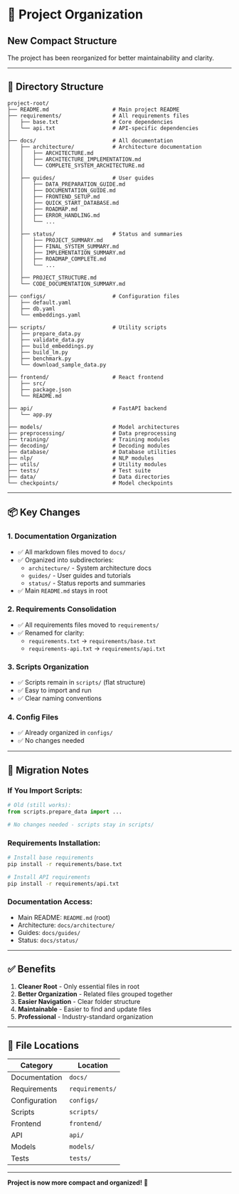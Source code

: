 # 📁 Project Organization

## New Compact Structure

The project has been reorganized for better maintainability and clarity.

---

## 📂 **Directory Structure**

```
project-root/
├── README.md                    # Main project README
├── requirements/                # All requirements files
│   ├── base.txt                 # Core dependencies
│   └── api.txt                  # API-specific dependencies
│
├── docs/                        # All documentation
│   ├── architecture/            # Architecture documentation
│   │   ├── ARCHITECTURE.md
│   │   ├── ARCHITECTURE_IMPLEMENTATION.md
│   │   └── COMPLETE_SYSTEM_ARCHITECTURE.md
│   │
│   ├── guides/                  # User guides
│   │   ├── DATA_PREPARATION_GUIDE.md
│   │   ├── DOCUMENTATION_GUIDE.md
│   │   ├── FRONTEND_SETUP.md
│   │   ├── QUICK_START_DATABASE.md
│   │   ├── ROADMAP.md
│   │   ├── ERROR_HANDLING.md
│   │   └── ...
│   │
│   ├── status/                  # Status and summaries
│   │   ├── PROJECT_SUMMARY.md
│   │   ├── FINAL_SYSTEM_SUMMARY.md
│   │   ├── IMPLEMENTATION_SUMMARY.md
│   │   ├── ROADMAP_COMPLETE.md
│   │   └── ...
│   │
│   ├── PROJECT_STRUCTURE.md
│   └── CODE_DOCUMENTATION_SUMMARY.md
│
├── configs/                     # Configuration files
│   ├── default.yaml
│   ├── db.yaml
│   └── embeddings.yaml
│
├── scripts/                     # Utility scripts
│   ├── prepare_data.py
│   ├── validate_data.py
│   ├── build_embeddings.py
│   ├── build_lm.py
│   ├── benchmark.py
│   └── download_sample_data.py
│
├── frontend/                    # React frontend
│   ├── src/
│   ├── package.json
│   └── README.md
│
├── api/                         # FastAPI backend
│   └── app.py
│
├── models/                      # Model architectures
├── preprocessing/               # Data preprocessing
├── training/                    # Training modules
├── decoding/                    # Decoding modules
├── database/                    # Database utilities
├── nlp/                         # NLP modules
├── utils/                       # Utility modules
├── tests/                       # Test suite
├── data/                        # Data directories
└── checkpoints/                 # Model checkpoints
```

---

## 📦 **Key Changes**

### **1. Documentation Organization**
- ✅ All markdown files moved to `docs/`
- ✅ Organized into subdirectories:
  - `architecture/` - System architecture docs
  - `guides/` - User guides and tutorials
  - `status/` - Status reports and summaries
- ✅ Main `README.md` stays in root

### **2. Requirements Consolidation**
- ✅ All requirements files moved to `requirements/`
- ✅ Renamed for clarity:
  - `requirements.txt` → `requirements/base.txt`
  - `requirements-api.txt` → `requirements/api.txt`

### **3. Scripts Organization**
- ✅ Scripts remain in `scripts/` (flat structure)
- ✅ Easy to import and run
- ✅ Clear naming conventions

### **4. Config Files**
- ✅ Already organized in `configs/`
- ✅ No changes needed

---

## 🔄 **Migration Notes**

### **If You Import Scripts:**
```python
# Old (still works):
from scripts.prepare_data import ...

# No changes needed - scripts stay in scripts/
```

### **Requirements Installation:**
```bash
# Install base requirements
pip install -r requirements/base.txt

# Install API requirements
pip install -r requirements/api.txt
```

### **Documentation Access:**
- Main README: `README.md` (root)
- Architecture: `docs/architecture/`
- Guides: `docs/guides/`
- Status: `docs/status/`

---

## ✅ **Benefits**

1. **Cleaner Root** - Only essential files in root
2. **Better Organization** - Related files grouped together
3. **Easier Navigation** - Clear folder structure
4. **Maintainable** - Easier to find and update files
5. **Professional** - Industry-standard organization

---

## 📝 **File Locations**

| Category | Location |
|----------|----------|
| Documentation | `docs/` |
| Requirements | `requirements/` |
| Configuration | `configs/` |
| Scripts | `scripts/` |
| Frontend | `frontend/` |
| API | `api/` |
| Models | `models/` |
| Tests | `tests/` |

---

**Project is now more compact and organized!** 🎉

